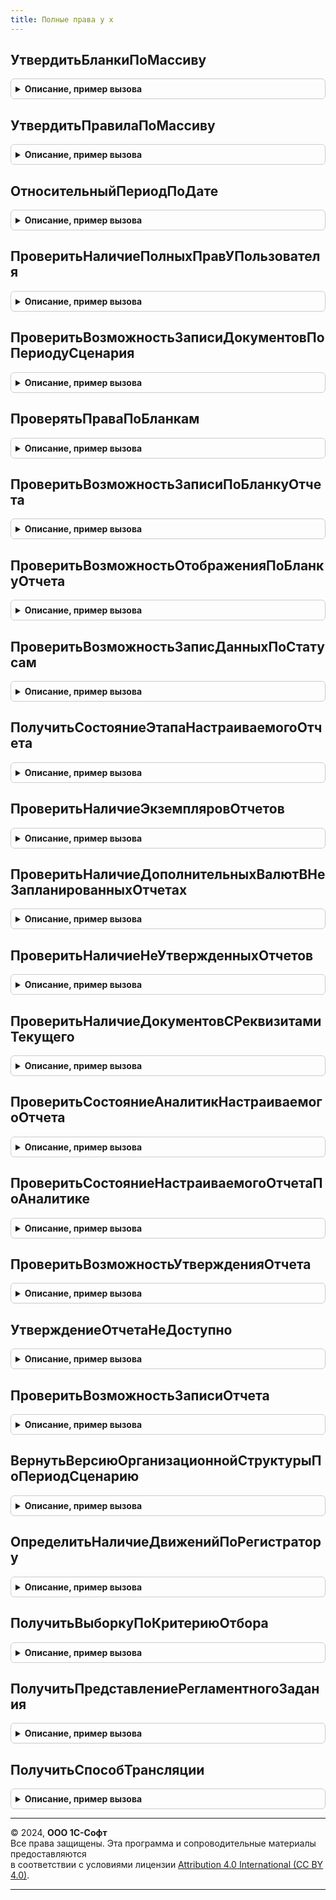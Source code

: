 ```yaml
---
title: Полные права у х
---
```



## УтвердитьБланкиПоМассиву
<details style="margin: 1em 0; padding: 0.5em; border: 1px solid #ccc; border-radius: 6px;">

<summary style="font-weight: bold; cursor: pointer;">Описание, пример вызова</summary>

```bsl

Процедура УтвердитьБланкиПоМассиву(МассивБланков) Экспорт
```

Пример вызова
```bsl
ПолныеПраваУХ.УтвердитьБланкиПоМассиву(МассивБланков) 
```
</details>

## УтвердитьПравилаПоМассиву
<details style="margin: 1em 0; padding: 0.5em; border: 1px solid #ccc; border-radius: 6px;">

<summary style="font-weight: bold; cursor: pointer;">Описание, пример вызова</summary>

```bsl

Процедура УтвердитьПравилаПоМассиву(МассивПравил) Экспорт
```

Пример вызова
```bsl
ПолныеПраваУХ.УтвердитьПравилаПоМассиву(МассивПравил) 
```
</details>

## ОтносительныйПериодПоДате
<details style="margin: 1em 0; padding: 0.5em; border: 1px solid #ccc; border-radius: 6px;">

<summary style="font-weight: bold; cursor: pointer;">Описание, пример вызова</summary>

```bsl

Функция ОтносительныйПериодПоДате(ДатаНачала, Периодичность, Смещение, ТихийРежим = Ложь, Реструктурировать = Истина) Экспорт
```

Пример вызова
```bsl
Результат = ПолныеПраваУХ.ОтносительныйПериодПоДате(ДатаНачала, Периодичность, Смещение, ТихийРежим, Реструктурировать);
```
</details>

## ПроверитьНаличиеПолныхПравУПользователя
<details style="margin: 1em 0; padding: 0.5em; border: 1px solid #ccc; border-radius: 6px;">

<summary style="font-weight: bold; cursor: pointer;">Описание, пример вызова</summary>

```bsl

////////////////////////////////////////////////////////////////////////////////

// ПРОЦЕДУРЫ И ФУНКЦИИ МЕХАНИЗМОВ RLS


Функция ПроверитьНаличиеПолныхПравУПользователя(Пользователь) Экспорт
```

Пример вызова
```bsl
Результат = ПолныеПраваУХ.ПроверитьНаличиеПолныхПравУПользователя(Пользователь) 
```
</details>

## ПроверитьВозможностьЗаписиДокументовПоПериодуСценария
<details style="margin: 1em 0; padding: 0.5em; border: 1px solid #ccc; border-radius: 6px;">

<summary style="font-weight: bold; cursor: pointer;">Описание, пример вызова</summary>

```bsl

// Функции перенесены из модуля УправлениеРабочимПроцессом.

// Функция определяет возможность записи документов по периоду сценария
//
// Сценарий       - сценарий процесса
// ПериодСценария - период процесса
// Отказ          - Отказ
// ШапкаОшибки    - параметр, в который возвращается документ "Управление периодом сценария"
//
// Возвращает Истина - если документ УправлениеПериодомСценария не помечен на удаление и в нем не установлен флаг "Период закрыт"
//            Ложь   - иначе
//
Функция ПроверитьВозможностьЗаписиДокументовПоПериодуСценария(Сценарий, ПериодСценария,Организация, Отказ = Неопределено, ШапкаОшибки = "", Сообщать = Истина,ПериодОкончания = Неопределено) Экспорт
```

Пример вызова
```bsl
Результат = ПолныеПраваУХ.ПроверитьВозможностьЗаписиДокументовПоПериодуСценария(Сценарий, ПериодСценария, Организация, Отказ, ШапкаОшибки, Сообщать, ПериодОкончания);
```
</details>

## ПроверятьПраваПоБланкам
<details style="margin: 1em 0; padding: 0.5em; border: 1px solid #ccc; border-radius: 6px;">

<summary style="font-weight: bold; cursor: pointer;">Описание, пример вызова</summary>

```bsl

Функция ПроверятьПраваПоБланкам(Пользователь) Экспорт
```

Пример вызова
```bsl
Результат = ПолныеПраваУХ.ПроверятьПраваПоБланкам(Пользователь) 
```
</details>

## ПроверитьВозможностьЗаписиПоБланкуОтчета
<details style="margin: 1em 0; padding: 0.5em; border: 1px solid #ccc; border-radius: 6px;">

<summary style="font-weight: bold; cursor: pointer;">Описание, пример вызова</summary>

```bsl

Функция ПроверитьВозможностьЗаписиПоБланкуОтчета(БланкОтчета,Организация,Пользователь, Отказ=Неопределено, ШапкаОшибки="",ТихийРежим = Ложь) Экспорт
```

Пример вызова
```bsl
Результат = ПолныеПраваУХ.ПроверитьВозможностьЗаписиПоБланкуОтчета(БланкОтчета, Организация, Пользователь, Отказ, ШапкаОшибки, ТихийРежим);
```
</details>

## ПроверитьВозможностьОтображенияПоБланкуОтчета
<details style="margin: 1em 0; padding: 0.5em; border: 1px solid #ccc; border-radius: 6px;">

<summary style="font-weight: bold; cursor: pointer;">Описание, пример вызова</summary>

```bsl

Функция ПроверитьВозможностьОтображенияПоБланкуОтчета(БланкОтчета,Организация,Пользователь) Экспорт
```

Пример вызова
```bsl
Результат = ПолныеПраваУХ.ПроверитьВозможностьОтображенияПоБланкуОтчета(БланкОтчета, Организация, Пользователь) 
```
</details>

## ПроверитьВозможностьЗаписДанныхПоСтатусам
<details style="margin: 1em 0; padding: 0.5em; border: 1px solid #ccc; border-radius: 6px;">

<summary style="font-weight: bold; cursor: pointer;">Описание, пример вызова</summary>

```bsl


Функция ПроверитьВозможностьЗаписДанныхПоСтатусам(Организация,ПериодОтчета,Сценарий,ВидОтчета=Неопределено,Показатель=Неопределено,ОбластьДанных=Неопределено,Проект=Неопределено,Аналитика1=Неопределено,Аналитика2=Неопределено,Аналитика3=Неопределено,Аналитика4=Неопределено,Аналитика5=Неопределено,Аналитика6=Неопределено) Экспорт
```

Пример вызова
```bsl
Результат = ПолныеПраваУХ.ПроверитьВозможностьЗаписДанныхПоСтатусам(Организация, ПериодОтчета, Сценарий, ВидОтчета, Показатель, ОбластьДанных, Проект, Аналитика1, Аналитика2, Аналитика3, Аналитика4, Аналитика5, Аналитика6);
```
</details>

## ПолучитьСостояниеЭтапаНастраиваемогоОтчета
<details style="margin: 1em 0; padding: 0.5em; border: 1px solid #ccc; border-radius: 6px;">

<summary style="font-weight: bold; cursor: pointer;">Описание, пример вызова</summary>

```bsl



// Функция возвращает состояние этапа процесса для переданного настраиваемого отчета

// если для отчета не определен этап, возвращается неопределено

//

// НастраиваемыйОтчет - настраиваемый отчет, состояние этапа которого необходимо вернуть

// ЭтапПроцесса       - параметр, в который возвращается сам этап

//

// Возвращаемое значение: ПеречислениеСсылка.СостоянияЭтаповПроцессов или Неопределено

//

Функция ПолучитьСостояниеЭтапаНастраиваемогоОтчета(НастраиваемыйОтчет, ЭтапПроцесса = Неопределено) Экспорт
```

Пример вызова
```bsl
Результат = ПолныеПраваУХ.ПолучитьСостояниеЭтапаНастраиваемогоОтчета(НастраиваемыйОтчет, ЭтапПроцесса);
```
</details>

## ПроверитьНаличиеЭкземпляровОтчетов
<details style="margin: 1em 0; padding: 0.5em; border: 1px solid #ccc; border-radius: 6px;">

<summary style="font-weight: bold; cursor: pointer;">Описание, пример вызова</summary>

```bsl

Функция ПроверитьНаличиеЭкземпляровОтчетов(Сценарий, Период) Экспорт
```

Пример вызова
```bsl
Результат = ПолныеПраваУХ.ПроверитьНаличиеЭкземпляровОтчетов(Сценарий, Период) 
```
</details>

## ПроверитьНаличиеДополнительныхВалютВНеЗапланированныхОтчетах
<details style="margin: 1em 0; padding: 0.5em; border: 1px solid #ccc; border-radius: 6px;">

<summary style="font-weight: bold; cursor: pointer;">Описание, пример вызова</summary>

```bsl

Функция ПроверитьНаличиеДополнительныхВалютВНеЗапланированныхОтчетах(Сценарий, Период) Экспорт
```

Пример вызова
```bsl
Результат = ПолныеПраваУХ.ПроверитьНаличиеДополнительныхВалютВНеЗапланированныхОтчетах(Сценарий, Период) 
```
</details>

## ПроверитьНаличиеНеУтвержденныхОтчетов
<details style="margin: 1em 0; padding: 0.5em; border: 1px solid #ccc; border-radius: 6px;">

<summary style="font-weight: bold; cursor: pointer;">Описание, пример вызова</summary>

```bsl


Функция ПроверитьНаличиеНеУтвержденныхОтчетов(ВидыОтчета, Сценарий, Период, Организация) Экспорт
```

Пример вызова
```bsl
Результат = ПолныеПраваУХ.ПроверитьНаличиеНеУтвержденныхОтчетов(ВидыОтчета, Сценарий, Период, Организация) 
```
</details>

## ПроверитьНаличиеДокументовСРеквизитамиТекущего
<details style="margin: 1em 0; padding: 0.5em; border: 1px solid #ccc; border-radius: 6px;">

<summary style="font-weight: bold; cursor: pointer;">Описание, пример вызова</summary>

```bsl

Функция ПроверитьНаличиеДокументовСРеквизитамиТекущего(Отчет) Экспорт
```

Пример вызова
```bsl
Результат = ПолныеПраваУХ.ПроверитьНаличиеДокументовСРеквизитамиТекущего(Отчет) 
```
</details>

## ПроверитьСостояниеАналитикНастраиваемогоОтчета
<details style="margin: 1em 0; padding: 0.5em; border: 1px solid #ccc; border-radius: 6px;">

<summary style="font-weight: bold; cursor: pointer;">Описание, пример вызова</summary>

```bsl

// Анализирует возможность записи сводного отчета, сравнивая состояние этого отчета

// с состояниями связанных "элементарных" отчетов.

//

Процедура ПроверитьСостояниеАналитикНастраиваемогоОтчета(НастраиваемыйОтчет, Отказ, ШапкаОшибки) Экспорт
```

Пример вызова
```bsl
ПолныеПраваУХ.ПроверитьСостояниеАналитикНастраиваемогоОтчета(НастраиваемыйОтчет, Отказ, ШапкаОшибки) 
```
</details>

## ПроверитьСостояниеНастраиваемогоОтчетаПоАналитике
<details style="margin: 1em 0; padding: 0.5em; border: 1px solid #ccc; border-radius: 6px;">

<summary style="font-weight: bold; cursor: pointer;">Описание, пример вызова</summary>

```bsl



// Проверяет возможность записи "элементарного" отчета, сравнивая состояние этого

// отчета с состоянием связанного сводного отчета.

//

Процедура ПроверитьСостояниеНастраиваемогоОтчетаПоАналитике(НастраиваемыйОтчет, Отказ, ШапкаОшибки) Экспорт
```

Пример вызова
```bsl
ПолныеПраваУХ.ПроверитьСостояниеНастраиваемогоОтчетаПоАналитике(НастраиваемыйОтчет, Отказ, ШапкаОшибки) 
```
</details>

## ПроверитьВозможностьУтвержденияОтчета
<details style="margin: 1em 0; padding: 0.5em; border: 1px solid #ccc; border-radius: 6px;">

<summary style="font-weight: bold; cursor: pointer;">Описание, пример вызова</summary>

```bsl

// Функция проверяет возможность утверждения документа текущим пользователем на основании настройки RLS.
Функция ПроверитьВозможностьУтвержденияОтчета(Пользователь, ВидОтчета, Организация) Экспорт
```

Пример вызова
```bsl
Результат = ПолныеПраваУХ.ПроверитьВозможностьУтвержденияОтчета(Пользователь, ВидОтчета, Организация) 
```
</details>

## УтверждениеОтчетаНеДоступно
<details style="margin: 1em 0; padding: 0.5em; border: 1px solid #ccc; border-radius: 6px;">

<summary style="font-weight: bold; cursor: pointer;">Описание, пример вызова</summary>

```bsl

Функция УтверждениеОтчетаНеДоступно(Знач ВидОтчета, Знач Организация, Знач Проверяющий, Знач ТекущийПользовательОтчета = Неопределено) Экспорт
```

Пример вызова
```bsl
Результат = ПолныеПраваУХ.УтверждениеОтчетаНеДоступно(ВидОтчета, Организация, Проверяющий, ТекущийПользовательОтчета);
```
</details>

## ПроверитьВозможностьЗаписиОтчета
<details style="margin: 1em 0; padding: 0.5em; border: 1px solid #ccc; border-radius: 6px;">

<summary style="font-weight: bold; cursor: pointer;">Описание, пример вызова</summary>

```bsl

// Функция проверяет возможность записи документа текущим пользователем на основании настройки RLS.
Функция ПроверитьВозможностьЗаписиОтчета(Пользователь, ВидОтчета, Организация) Экспорт
```

Пример вызова
```bsl
Результат = ПолныеПраваУХ.ПроверитьВозможностьЗаписиОтчета(Пользователь, ВидОтчета, Организация) 
```
</details>

## ВернутьВерсиюОрганизационнойСтруктурыПоПериодСценарию
<details style="margin: 1em 0; padding: 0.5em; border: 1px solid #ccc; border-radius: 6px;">

<summary style="font-weight: bold; cursor: pointer;">Описание, пример вызова</summary>

```bsl

////////////////////////////////////////////////////////////////////////////////
// ПРОЦЕДУРЫ РАБОТЫ С ВЕРСИЯМИ РЕГЛАМЕНТОВ ПОДГОТОВКИ ОТЧЕТНОСТИ.
//

// Функция возвращает Версию организационной структуры по заданным периоду отчета и сценарию.
Функция ВернутьВерсиюОрганизационнойСтруктурыПоПериодСценарию(ПериодОтчета, Сценарий) Экспорт
```

Пример вызова
```bsl
Результат = ПолныеПраваУХ.ВернутьВерсиюОрганизационнойСтруктурыПоПериодСценарию(ПериодОтчета, Сценарий) 
```
</details>

## ОпределитьНаличиеДвиженийПоРегистратору
<details style="margin: 1em 0; padding: 0.5em; border: 1px solid #ccc; border-radius: 6px;">

<summary style="font-weight: bold; cursor: pointer;">Описание, пример вызова</summary>

```bsl

// Функция определяет наличение движения по регистрам для документа
//
Функция ОпределитьНаличиеДвиженийПоРегистратору(ДокументСсылка) Экспорт
```

Пример вызова
```bsl
Результат = ПолныеПраваУХ.ОпределитьНаличиеДвиженийПоРегистратору(ДокументСсылка) 
```
</details>

## ПолучитьВыборкуПоКритериюОтбора
<details style="margin: 1em 0; padding: 0.5em; border: 1px solid #ccc; border-radius: 6px;">

<summary style="font-weight: bold; cursor: pointer;">Описание, пример вызова</summary>

```bsl

Функция ПолучитьВыборкуПоКритериюОтбора(ИмяКритерияОтбора, ЗначениеКритерия) Экспорт
```

Пример вызова
```bsl
Результат = ПолныеПраваУХ.ПолучитьВыборкуПоКритериюОтбора(ИмяКритерияОтбора, ЗначениеКритерия) 
```
</details>

## ПолучитьПредставлениеРегламентногоЗадания
<details style="margin: 1em 0; padding: 0.5em; border: 1px solid #ccc; border-radius: 6px;">

<summary style="font-weight: bold; cursor: pointer;">Описание, пример вызова</summary>

```bsl

//////////////////////////////////////////////////////////////////////////////////////////
// РАБОТА С РЕГЛАМЕНТНЫМИ ЗАДАНИЯМИ.
//

Функция ПолучитьПредставлениеРегламентногоЗадания(Знач ИдентификаторРегламентногоЗадания, Использование) Экспорт
```

Пример вызова
```bsl
Результат = ПолныеПраваУХ.ПолучитьПредставлениеРегламентногоЗадания(ИдентификаторРегламентногоЗадания, Использование) 
```
</details>

## ПолучитьСпособТрансляции
<details style="margin: 1em 0; padding: 0.5em; border: 1px solid #ccc; border-radius: 6px;">

<summary style="font-weight: bold; cursor: pointer;">Описание, пример вызова</summary>

```bsl

Функция ПолучитьСпособТрансляции(Организация) Экспорт
```

Пример вызова
```bsl
Результат = ПолныеПраваУХ.ПолучитьСпособТрансляции(Организация) 
```
</details>

---

© 2024, **ООО 1С-Софт**  
Все права защищены. Эта программа и сопроводительные материалы предоставляются  
в соответствии с условиями лицензии [Attribution 4.0 International (CC BY 4.0)](https://creativecommons.org/licenses/by/4.0/legalcode).

---
